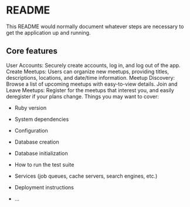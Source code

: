 # README

This README would normally document whatever steps are necessary to get the
application up and running.

## Core features 
User Accounts: Securely create accounts, log in, and log out of the app.
Create Meetups: Users can organize new meetups, providing titles, descriptions, locations, and date/time information.
Meetup Discovery: Browse a list of upcoming meetups with easy-to-view details.
Join and Leave Meetups: Register for the meetups that interest you, and easily deregister if your plans change.
Things you may want to cover:

* Ruby version

* System dependencies

* Configuration

* Database creation

* Database initialization

* How to run the test suite

* Services (job queues, cache servers, search engines, etc.)

* Deployment instructions

* ...
